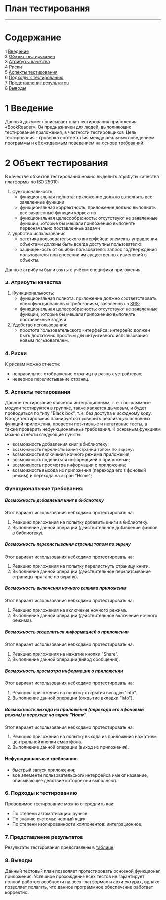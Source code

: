 # План тестирования
---


# Cодержание
1 [Введение](#1)  
2 [Объект тестирования](#2)  
3 [Атрибуты качества](#3)  
4 [Риски](#4)  
5 [Аспекты тестирования](#5)  
6 [Подходы к тестированию](#6)  
7 [Представление результатов](#7)  
8 [Выводы](#8)  

<a name="1"/>

# 1 Введение

Данный документ описывает план тестирования приложения «BookReader». Он предназначен для людей, выполняющих тестирование приложения, в частности тестировщиков. Цель тестирования - проверка соответствия между реальным поведением программы и её ожидаемым поведением на основе [требований](https://github.com/DaniilPshenichny/BookReader/blob/master/docs/ProjectDocumentation/SRS(RU).md).

<a name="2"/>

# 2 Объект тестирования

В качестве объектов тестирования можно выделить атрибуты качества платформы по ISO 25010:
1. функциональность
	- функциональная полнота: приложение должно выполнять все заявленные функции
	- функциональная корректность: приложение должно выполнять все заявленные функции корректно
	- функциональная целесообразность: отсутствуют не заявленные функции, которые бы мешали приложению выполнять первоначально поставленные задачи
2. удобство использования
	- эстетика пользовательского интерфейса: элементы управления объектами должны быть всегда доступны пользователю
	- защищённость от ошибки пользователя: запрос подтверждения пользователя при внесении им существенных изменений в объекты.

Данные атрибуты были взяты с учётом специфики приложения.

<a name="3"></a>
### 3. Атрибуты качества
1. Функциональность:
    - функциональная полнота: приложение должно соответствовать всем функциональным требованиям, заявленных в [SRS](https://github.com/steppbol/B-Player/blob/master/docs/Project%20Documentation/SRS.md);
    - функциональная целесообразность: отсутствуют не заявленные функции, которые бы мешали приложению выполнять поставленные задачи
2. Удобство использования:
    - простота пользовательского интерфейса: интерфейс должен быть достаточно простым для интуитивного использования новым пользователем.

<a name="4"></a>
### 4. Риски
К рискам можно отнести:
- неправильное отображение страниц на разных устройтсвах;
- неверное перелистывание страниц.

<a name="5"></a>
### 5. Аспекты тестирования
Данное тестирование является интеграционным, т. е. программные модули тестируются в группке, также является дымовым, и будет проводиться по типу "Black box", т. е. без доступа к исходному коду.<br>
В ходе тестирования планируется проверить реализацию основных функций приложения, провести позитивные и негативные тесты, а также проверить нефункциональные требования. К основным функциям можно отнести следующие пункты:

- возможность добавления книг в библиотеку;
- возможность перелистывания страниц тапом по экрану;
- возможность включения ночного режима приложения;
- возможность поделиться информацией о приложении;
- возможность просмотра информации о приложении;
- возможность выхода из приложения (перехода его в фоновый режим) и перехода на экран "Home";

### Функциональные требования:

<a name="001"></a>
##### Возможность добавления книг в библиотеку
Этот вариант использования небходимо протестировать на:
1. Реакцию приложения на попытку добавить книги в библиотеку.
2. Выполнение данной операции (действительное добавление файлов в библиотеку).

<a name="002"></a>
##### Возможность перелистывания страниц тапом по экрану
Этот вариант использования небходимо протестировать на:
1. Реакцию приложения на попытку перелистнуть страницу книги.
2. Выполнение данной операции (действительное перелитсывание страницы при тапе по экрану).

<a name="003"></a>
##### Возможность включения ночного режима приложения
Этот вариант использования небходимо протестировать на:
1. Реакцию приложения на включение ночного режима.
2. Выполнение данной операции (действительное включение ночного режима).

<a name="004"></a>
##### Возможность зподелиться информацией о приложении
Этот вариант использования небходимо протестировать на:
1. Реакцию приложения на нажатие кнопки "Share".
2. Выполнение данной операции(вывод сообщения).

<a name="005"></a>
##### Возможность просмотра информации о приложении
Этот вариант использования небходимо протестировать на:
1. Реакцию приложения на попытку открытия вкладки "info".
2. Выполнение данной операции (открытие вкладки "info").

<a name="006"></a>
##### Возможность выхода из приложения (перехода его в фоновый режим) и перехода на экран "Home"
Этот вариант использования небходимо протестировать на:
1. Реакцию приложения на попытку выхода из приложения нажатием центральной кнопки смартфона.
2. Выполнение данной операции (выход из приложения).

#### Нефункциональные требования:
- быстрый запуск приложения;
- все элементы пользовательского интерфейса имеют название, описывающее действие которое они выполняют.

<a name="6"></a>
### 6. Подходы к тестированию
Проводимое тестирование можно опередлить как:
  - По степени автоматизации: ручное.
  - По знанию системы: черный ящик.
  - По степени изолированности компонентов: интеграционное.

<a name="7"></a>
### 7. Представление результатов
Результаты тестирования представлены в [таблице](https://github.com/DaniilPshenichny/BookReader/blob/master/docs/Tests/test-check.md).

<a name="8"></a>
### 8. Выводы
Данный тестовый план позволяет протестировать основной функционал приложения. Успешное прохождение всех тестов не гарантирует полной работоспособности на всех платформах и архитектурах, однако позволяет полагать, что данное программное обеспечение работает корректно.
